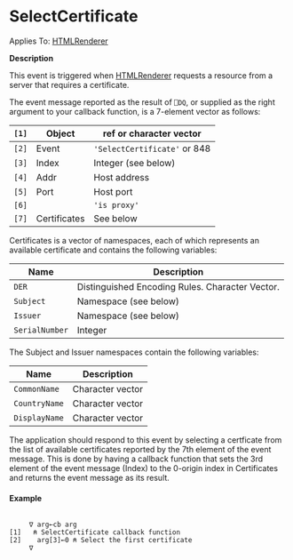 




<h1 class="heading"><span class="name">SelectCertificate</span></h1>

Applies To: [HTMLRenderer](../a-z/htmlrenderer.md)


**Description**


This event is triggered when [HTMLRenderer](../a-z/htmlrenderer.md) requests a resource from a server that requires a certificate.




The event message reported as the result of `⎕DQ`, or supplied as the right argument to your callback function, is a 7-element vector as follows:


| `[1]` | Object | ref or character vector |
| --- | --- | ---  |
| `[2]` | Event | `'SelectCertificate'` or 848 |
| `[3]` | Index | Integer (see below) |
| `[4]` | Addr | Host address |
| `[5]` | Port | Host port |
| `[6]` |  | `'is proxy'` |
| `[7]` | Certificates | See below |




Certificates is a vector of namespaces, each of which represents an available certificate and contains the following variables:


| Name | Description |
| --- | ---  |
| `DER` | Distinguished Encoding Rules. Character Vector. |
| `Subject` | Namespace (see below) |
| `Issuer` | Namespace (see below) |
| `SerialNumber` | Integer |




The Subject and Issuer namespaces contain the following variables:


| Name | Description |
| --- | ---  |
| `CommonName` | Character vector |
| `CountryName` | Character vector |
| `DisplayName` | Character vector |



The application should respond to this event by selecting a certficate from the list of available certificates reported by the 7th element of the event message. This is done by having a callback function that sets the 3rd element of the event message (Index) to the 0-origin index in Certificates and returns the event message as its result.

#### Example
```apl

     ∇ arg←cb arg
[1]   ⍝ SelectCertificate callback function
[2]    arg[3]←0 ⍝ Select the first certificate
     ∇
```


